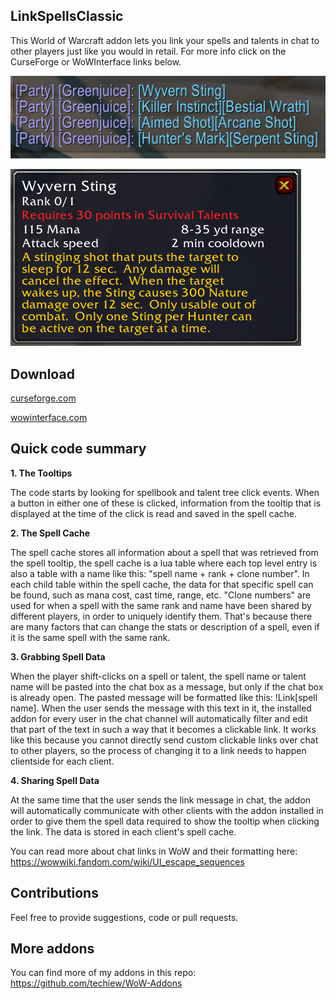 ## LinkSpellsClassic
This World of Warcraft addon lets you link your spells and talents in chat to other players just like you would in retail. For more info click on the CurseForge or WoWInterface links below.

![Chat link preview](https://github.com/techiew/LinkSpellsClassic/blob/master/chat%20link%20preview.png)

![Tooltip preview](https://github.com/techiew/LinkSpellsClassic/blob/master/tooltip%20preview.png)

## Download
[curseforge.com](https://www.curseforge.com/wow/addons/linkspellsclassic)

[wowinterface.com](https://www.wowinterface.com/downloads/info25557-LinkSpellsClassic.html)

## Quick code summary

**1. The Tooltips**

The code starts by looking for spellbook and talent tree click events. When a button in either one of these is clicked, information from the tooltip that is displayed at the time of the click is read and saved in the spell cache.

**2. The Spell Cache**

The spell cache stores all information about a spell that was retrieved from the spell tooltip, the spell cache is a lua table where each top level entry is also a table with a name like this: "spell name + rank + clone number". In each child table within the spell cache, the data for that specific spell can be found, such as mana cost, cast time, range, etc. "Clone numbers" are used for when a spell with the same rank and name have been shared by different players, in order to uniquely identify them. That's because there are many factors that can change the stats or description of a spell, even if it is the same spell with the same rank.

**3. Grabbing Spell Data**

When the player shift-clicks on a spell or talent, the spell name or talent name will be pasted into the chat box as a message, but only if the chat box is already open. The pasted message will be formatted like this: !Link\[spell name\]. When the user sends the message with this text in it, the installed addon for every user in the chat channel will automatically filter and edit that part of the text in such a way that it becomes a clickable link. It works like this because you cannot directly send custom clickable links over chat to other players, so the process of changing it to a link needs to happen clientside for each client.

**4. Sharing Spell Data**

At the same time that the user sends the link message in chat, the addon will automatically communicate with other clients with the addon installed in order to give them the spell data required to show the tooltip when clicking the link. The data is stored in each client's spell cache. 

You can read more about chat links in WoW and their formatting here: https://wowwiki.fandom.com/wiki/UI_escape_sequences

## Contributions
Feel free to provide suggestions, code or pull requests.

## More addons
You can find more of my addons in this repo: https://github.com/techiew/WoW-Addons
